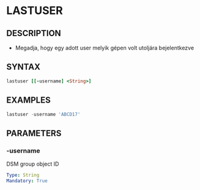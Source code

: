 # LASTUSER

## DESCRIPTION
+ Megadja, hogy egy adott user melyik gépen volt utoljára bejelentkezve

## SYNTAX

```ruby
lastuser [[-username] <String>] 
```

## EXAMPLES

```powershell
lastuser -username 'ABCD17'

```

## PARAMETERS

### -username
DSM group object ID

```yaml
Type: String
Mandatory: True
```
